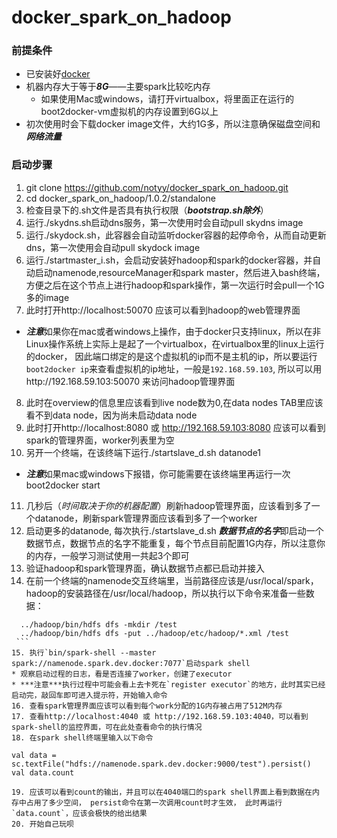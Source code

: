 # docker_spark_on_hadoop

### 前提条件
* 已安装好[docker](www.docker.com)
* 机器内存大于等于***8G***——主要spark比较吃内存
  * 如果使用Mac或windows，请打开virtualbox，将里面正在运行的boot2docker-vm虚拟机的内存设置到6G以上
* 初次使用时会下载docker image文件，大约1G多，所以注意确保磁盘空间和***网络流量***

### 启动步骤
1. git clone https://github.com/notyy/docker_spark_on_hadoop.git
2. cd docker_spark_on_hadoop/1.0.2/standalone
3. 检查目录下的.sh文件是否具有执行权限（***bootstrap.sh除外***）
4. 运行./skydns.sh启动dns服务，第一次使用时会自动pull skydns image
5. 运行./skydock.sh，此容器会自动监听docker容器的起停命令，从而自动更新dns，第一次使用会自动pull skydock image
6. 运行./startmaster_i.sh，会启动安装好hadoop和spark的docker容器，并自动启动namenode,resourceManager和spark master，然后进入bash终端，方便之后在这个节点上进行hadoop和spark操作，第一次运行时会pull一个1G多的image
7. 此时打开http://localhost:50070 应该可以看到hadoop的web管理界面
  * ***注意***如果你在mac或者windows上操作，由于docker只支持linux，所以在非Linux操作系统上实际上是起了一个virtualbox，在virtualbox里的linux上运行的docker，
  因此端口绑定的是这个虚拟机的ip而不是主机的ip，所以要运行`boot2docker ip`来查看虚拟机的ip地址，一般是`192.168.59.103`, 所以可以用http://192.168.59.103:50070 来访问hadoop管理界面
8. 此时在overview的信息里应该看到live node数为0,在data nodes TAB里应该看不到data node，因为尚未启动data node
9. 此时打开http://localhost:8080 或 http://192.168.59.103:8080 应该可以看到spark的管理界面，worker列表里为空
10. 另开一个终端，在该终端下运行./startslave_d.sh datanode1
  * ***注意***如果mac或windows下报错，你可能需要在该终端里再运行一次boot2docker start
11. 几秒后（*时间取决于你的机器配置*）刷新hadoop管理界面，应该看到多了一个datanode，刷新spark管理界面应该看到多了一个worker
12. 启动更多的datanode, 每次执行./startslave_d.sh ***数据节点的名字***即启动一个数据节点，数据节点的名字不能重复，每个节点目前配置1G内存，所以注意你的内存，一般学习测试使用一共起3个即可
13. 验证hadoop和spark管理界面，确认数据节点都已启动并接入
14. 在前一个终端的namenode交互终端里，当前路径应该是/usr/local/spark，hadoop的安装路径在/usr/local/hadoop，所以执行以下命令来准备一些数据：
   ```
     ../hadoop/bin/hdfs dfs -mkdir /test
     ../hadoop/bin/hdfs dfs -put ../hadoop/etc/hadoop/*.xml /test
    ```
15. 执行`bin/spark-shell --master spark://namenode.spark.dev.docker:7077`启动spark shell
  * 观察启动过程的日志，看是否连接了worker，创建了executor
  * ***注意***执行过程中可能会看上去卡死在`register executor`的地方，此时其实已经启动完，敲回车即可进入提示符，开始输入命令
16. 查看spark管理界面应该可以看到每个work分配的1G内存被占用了512M内存
17. 查看http://localhost:4040 或 http://192.168.59.103:4040，可以看到spark-shell的监控界面，可在此处查看命令的执行情况
18. 在spark shell终端里输入以下命令
  ```
    val data = sc.textFile("hdfs://namenode.spark.dev.docker:9000/test").persist()
    val data.count
  ```
19. 应该可以看到count的输出，并且可以在4040端口的spark shell界面上看到数据在内存中占用了多少空间， persist命令在第一次调用count时才生效， 此时再运行`data.count`，应该会极快的给出结果
20. 开始自己玩呗
